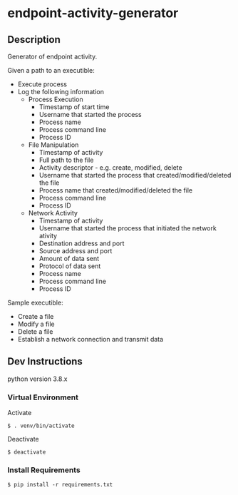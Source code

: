 # endpoint-activity-generator

## Description
Generator of endpoint activity.

Given a path to an executible:
* Execute process
* Log the following information
  * Process Execution
    * Timestamp of start time
    * Username that started the process
    * Process name
    * Process command line
    * Process ID
  * File Manipulation
    * Timestamp of activity
    * Full path to the file
    * Activity descriptor - e.g. create, modified, delete
    * Username that started the process that created/modified/deleted the file
    * Process name that created/modified/deleted the file
    * Process command line
    * Process ID
  * Network Activity
    * Timestamp of activity
    * Username that started the process that initiated the network ativity
    * Destination address and port
    * Source address and port
    * Amount of data sent
    * Protocol of data sent
    * Process name
    * Process command line
    * Process ID

Sample executible:
* Create a file
* Modify a file
* Delete a file
* Establish a network connection and transmit data

## Dev Instructions

python version 3.8.x

### Virtual Environment
Activate
```
$ . venv/bin/activate
```

Deactivate
```
$ deactivate
```

### Install Requirements
```
$ pip install -r requirements.txt
```

